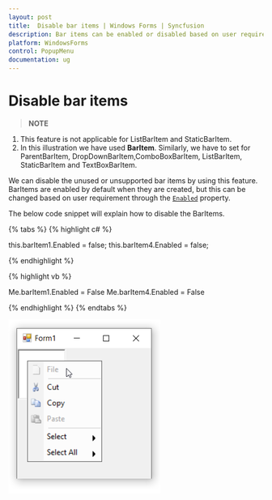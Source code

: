 ```yaml
---
layout: post
title:  Disable bar items | Windows Forms | Syncfusion
description: Bar items can be enabled or disabled based on user requirement.
platform: WindowsForms
control: PopupMenu
documentation: ug
---
```


# Disable bar items

>**NOTE**       
1. This feature is not applicable for ListBarItem and StaticBarItem.             
2. In this illustration we have used **BarItem**. Similarly, we have to set for ParentBarItem, DropDownBarItem,ComboBoxBarItem, ListBarItem, StaticBarItem and TextBoxBarItem.

We can disable the unused or unsupported bar items by using this feature. BarItems are enabled by default when they are created, but this can be changed based on user requirement through the [`Enabled`](https://help.syncfusion.com/cr/windowsforms/Syncfusion.Tools.Windows~Syncfusion.Windows.Forms.Tools.XPMenus.BarItem~Enabled.html) property.


The below code snippet will explain how to disable the BarItems.

{% tabs %}
{% highlight c# %}

this.barItem1.Enabled = false;
this.barItem4.Enabled = false;

{% endhighlight %}

{% highlight vb %}

Me.barItem1.Enabled = False
Me.barItem4.Enabled = False

{% endhighlight %}
{% endtabs %}


![Disable menu items](Disable_Images/Disable.png)